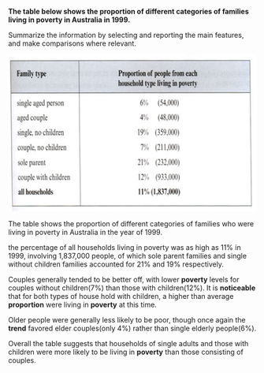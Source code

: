 **The table below shows the proportion of different categories of families living in poverty in Australia in 1999.**

Summarize the information by selecting and reporting the main features, and make comparisons where relevant.

![](/assets/4-1.jpg)

The table shows the proportion of different categories of families who were living in poverty in Australia in the year of 1999.

the percentage of all households living in poverty was as high as 11% in 1999, involving 1,837,000 people, of which sole parent families and single without children families accounted for 21% and 19% respectively.

Couples generally tended to be better off, with lower **poverty** levels for couples without children\(7%\) than those with children\(12%\). It is **noticeable** that for both types of house hold with children, a higher than average **proportion** were living in **poverty** at this time.

Older people were generally less likely to be poor, though once again the **trend** favored elder couples\(only 4%\) rather than single elderly people\(6%\).

Overall the table suggests that households of single adults and those with children were more likely to be living in **poverty** than those consisting of couples.

